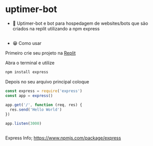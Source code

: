 # uptimer-bot


- 🤔 Uptimer-bot e  bot para hospedagem de websites/bots que são criados na replit utilizando a npm express
##


- 😁 Como usar

Primeiro crie seu projeto na [Replit](https://replit.com/)

Abra o terminal e utilize

```js
npm install express
```


Depois no seu arquivo principal coloque

```js
const express = require('express')
const app = express()

app.get('/', function (req, res) {
  res.send('Hello World')
})

app.listen(3000)
```

##

Express Info;
https://www.npmjs.com/package/express
